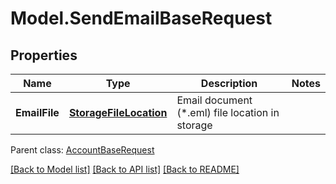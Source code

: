 # Model.SendEmailBaseRequest
## Properties
Name | Type | Description | Notes
------------ | ------------- | ------------- | -------------
**EmailFile** | [**StorageFileLocation**](StorageFileLocation.md) | Email document (*.eml) file location in storage | 

 Parent class: [AccountBaseRequest](AccountBaseRequest.md)

[[Back to Model list]](README.md#documentation-for-models) [[Back to API list]](README.md#documentation-for-api-endpoints) [[Back to README]](README.md)


